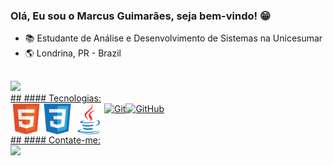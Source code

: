 ### Olá, Eu sou o Marcus Guimarães, seja bem-vindo! 😁

- 📚 Estudante de Análise e Desenvolvimento de Sistemas na Unicesumar
- 🌎 Londrina, PR - Brazil
##
<div align="left">
  <a href="https://github.com/marcusguima">
  <img height="160" src="https://github-readme-stats.vercel.app/api/top-langs/?username=marcusguima&layout=compact&langs_count=7&theme=light"/>
</div>
##
#### Tecnologias:
<div style="display:flex">
  <img alt="HTML" height="50rem" src="https://raw.githubusercontent.com/devicons/devicon/master/icons/html5/html5-original.svg">
  <img alt="CSS" height="50rem" src="https://raw.githubusercontent.com/devicons/devicon/master/icons/css3/css3-original.svg">
  <img alt="Java" height="50rem" src="https://raw.githubusercontent.com/devicons/devicon/master/icons/java/java-original.svg">
  <img alt="Git" height="50rem" src="https://cdn.jsdelivr.net/gh/devicons/devicon/icons/git/git-original.svg"/>
  <img alt="GitHub" height="50rem" src="https://cdn.jsdelivr.net/gh/devicons/devicon/icons/github/github-original-wordmark.svg"/>
</div>
##
#### Contate-me:
<div style="display:flex"> 
  <a href="https://www.linkedin.com/in/marcusguima/" target="_blank"><img src="https://img.shields.io/badge/-LinkedIn-%230077B5?style=for-the-badge&logo=linkedin&logoColor=white" target="_blank"></a> 
</div>
